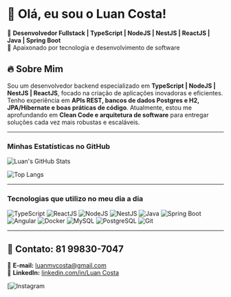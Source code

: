 # 👋 Olá, eu sou o Luan Costa!  

🎯 **Desenvolvedor Fullstack | TypeScript | NodeJS | NestJS | ReactJS | Java | Spring Boot**  
🚀 Apaixonado por tecnologia e desenvolvimento de software

## 🔥 **Sobre Mim**  

Sou um desenvolvedor backend especializado em **TypeScript | NodeJS | NestJS | ReactJS**, focado na criação de aplicações inovadoras e eficientes. Tenho experiência em **APIs REST, bancos de dados Postgres e H2, JPA/Hibernate e boas práticas de código**. Atualmente, estou me aprofundando em **Clean Code e arquitetura de software** para entregar soluções cada vez mais robustas e escaláveis.  

---

### Minhas Estatísticas no GitHub  

![Luan's GitHub Stats](https://github-readme-stats.vercel.app/api?username=luanmvcosta0&show_icons=true&theme=dracula)

![Top Langs](https://github-readme-stats.vercel.app/api/top-langs/?username=luanmvcosta0&layout=compact&theme=dracula)

---

### Tecnologias que utilizo no meu dia a dia
![TypeScript](https://img.shields.io/badge/TypeScript-000?style=for-the-badge&logo=typescript&logoColor=3178C6)
![ReactJS](https://img.shields.io/badge/React-000?style=for-the-badge&logo=react&logoColor=61DAFB)
![NodeJS](https://img.shields.io/badge/Node.js-000?style=for-the-badge&logo=node.js&logoColor=339933)
![NestJS](https://img.shields.io/badge/NestJS-000?style=for-the-badge&logo=nestjs&logoColor=E0234E)
![Java](https://img.shields.io/badge/Java-000?style=for-the-badge&logo=java&logoColor=white)
![Spring Boot](https://img.shields.io/badge/Spring%20Boot-000?style=for-the-badge&logo=springboot&logoColor=6DB33F)
![Angular](https://img.shields.io/badge/Angular-000?style=for-the-badge&logo=angular&logoColor=DD0031)
![Docker](https://img.shields.io/badge/Docker-000?style=for-the-badge&logo=docker&logoColor=2496ED)
![MySQL](https://img.shields.io/badge/MySQL-000?style=for-the-badge&logo=mysql&logoColor=4479A1)
![PostgreSQL](https://img.shields.io/badge/PostgreSQL-000?style=for-the-badge&logo=postgresql&logoColor=4169E1)
![Git](https://img.shields.io/badge/Git-000?style=for-the-badge&logo=git&logoColor=F05032)

---

 
## 📩 **Contato: 81 99830-7047**  

📧 **E-mail:** luanmvcosta@gmail.com  
💼 **LinkedIn:** [linkedin.com/in/Luan Costa](https://www.linkedin.com/in/luan-costa-877010235/)

[![Instagram](https://www.instagram.com/dev_luan_/)
